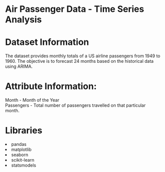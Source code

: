 # Air Passenger Data - Time Series Analysis


# Dataset Information

The dataset provides monthly totals of a US airline passengers from 1949 to 1960. The objective is to forecast 24 months based on the historical data using ARIMA.

# Attribute Information:

Month - Month of the Year \
Passengers - Total number of passengers travelled on that particular month.



# Libraries

<li>pandas
<li>matplotlib
<li>seaborn
<li>scikit-learn
<li>statsmodels
